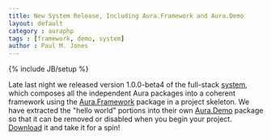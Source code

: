 ```yaml
---
title: New System Release, Including Aura.Framework and Aura.Demo
layout: default
category : auraphp
tags : [framework, demo, system]
author : Paul M. Jones
---
```

{% include JB/setup %}

Late last night we released version 1.0.0-beta4 of the full-stack [system][],
which composes all the independent Aura packages into a coherent framework
using the [Aura.Framework][] package in a project skeleton. We have extracted
the "hello world" portions into their own [Aura.Demo][] package so that it can
be removed or disabled when you begin your project. [Download][] it and take
it for a spin!

[system]: http://auraphp.github.com/system
[Aura.Framework]: http://auraphp.github.com/Aura.Framework
[Aura.Demo]: http://auraphp.github.com/Aura.Demo
[Download]: http://auraphp.github.com/system/downloads/auraphp-system-1.0.0-beta4.tgz
